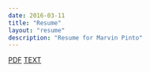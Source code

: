 ```yaml
---
date: 2016-03-11
title: "Resume"
layout: "resume"
description: "Resume for Marvin Pinto"
---
```


<a class="btn btn-default btn-sm" target="_blank" href="/resume/marvin-pinto-resume.pdf" rel="noreferrer"><i class="fa fa-file-pdf-o"></i> PDF</a>
<a class="btn btn-default btn-sm" target="_blank" href="/resume/marvin-pinto-resume.txt" rel="noreferrer"><i class="fa fa-file-text-o"></i> TEXT</a>
